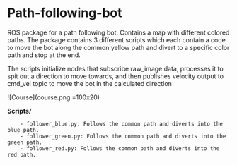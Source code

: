 # Path-following-bot

ROS package for a path following bot. Contains a map with different colored paths. The package contains 3 different scripts which each contain a code to move the bot along the common yellow path and divert to a specific color path and stop at the end.

The scripts initialize nodes that subscribe raw_image data, processes it to spit out a direction to move towards, and then publishes velocity output to cmd_vel topic to move the bot in the calculated direction

![Course](course.png =100x20)

**Scripts/**

        - follower_blue.py: Follows the common path and diverts into the blue path.
        - follower_green.py: Follows the common path and diverts into the green path.
        - follower_red.py: Follows the common path and diverts into the red path.

